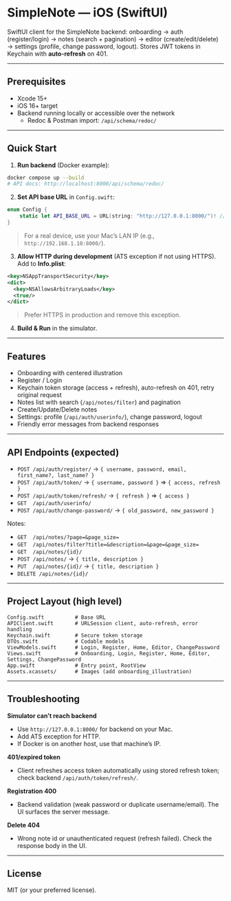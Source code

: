 # SimpleNote — iOS (SwiftUI)

SwiftUI client for the SimpleNote backend: onboarding → auth (register/login) → notes (search + pagination) → editor (create/edit/delete) → settings (profile, change password, logout). Stores JWT tokens in Keychain with **auto-refresh** on 401.

---

## Prerequisites
- Xcode 15+
- iOS 16+ target
- Backend running locally or accessible over the network
  - Redoc & Postman import: `/api/schema/redoc/`

---

## Quick Start

1) **Run backend** (Docker example):
```bash
docker compose up --build
# API docs: http://localhost:8000/api/schema/redoc/
```

2) **Set API base URL** in `Config.swift`:
```swift
enum Config {
    static let API_BASE_URL = URL(string: "http://127.0.0.1:8000/")! // Simulator + backend on your Mac
}
```
> For a real device, use your Mac’s LAN IP (e.g., `http://192.168.1.10:8000/`).

3) **Allow HTTP during development** (ATS exception if not using HTTPS). Add to **Info.plist**:
```xml
<key>NSAppTransportSecurity</key>
<dict>
  <key>NSAllowsArbitraryLoads</key>
  <true/>
</dict>
```
> Prefer HTTPS in production and remove this exception.

4) **Build & Run** in the simulator.

---

## Features
- Onboarding with centered illustration
- Register / Login
- Keychain token storage (access + refresh), auto-refresh on 401, retry original request
- Notes list with search (`/api/notes/filter`) and pagination
- Create/Update/Delete notes
- Settings: profile (`/api/auth/userinfo/`), change password, logout
- Friendly error messages from backend responses

---

## API Endpoints (expected)
- `POST /api/auth/register/` → `{ username, password, email, first_name?, last_name? }`
- `POST /api/auth/token/` → `{ username, password }` ⇒ `{ access, refresh }`
- `POST /api/auth/token/refresh/` → `{ refresh }` ⇒ `{ access }`
- `GET  /api/auth/userinfo/`
- `POST /api/auth/change-password/` → `{ old_password, new_password }`

Notes:
- `GET  /api/notes/?page=&page_size=`
- `GET  /api/notes/filter?title=&description=&page=&page_size=`
- `GET  /api/notes/{id}/`
- `POST /api/notes/` → `{ title, description }`
- `PUT  /api/notes/{id}/` → `{ title, description }`
- `DELETE /api/notes/{id}/`

---

## Project Layout (high level)
```
Config.swift          # Base URL
APIClient.swift       # URLSession client, auto-refresh, error handling
Keychain.swift        # Secure token storage
DTOs.swift            # Codable models
ViewModels.swift      # Login, Register, Home, Editor, ChangePassword
Views.swift           # Onboarding, Login, Register, Home, Editor, Settings, ChangePassword
App.swift             # Entry point, RootView
Assets.xcassets/      # Images (add onboarding_illustration)
```

---

## Troubleshooting

**Simulator can’t reach backend**  
- Use `http://127.0.0.1:8000/` for backend on your Mac.  
- Add ATS exception for HTTP.  
- If Docker is on another host, use that machine’s IP.

**401/expired token**  
- Client refreshes access token automatically using stored refresh token; check backend `/api/auth/token/refresh/`.

**Registration 400**  
- Backend validation (weak password or duplicate username/email). The UI surfaces the server message.

**Delete 404**  
- Wrong note id or unauthenticated request (refresh failed). Check the response body in the UI.

---

## License
MIT (or your preferred license).
